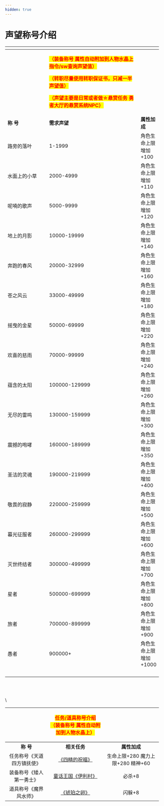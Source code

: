 ```yaml
---
hidden: true
---
```


# 声望称号介绍

<table data-header-hidden><thead><tr><th width="165"></th><th width="375"></th><th></th></tr></thead><tbody><tr><td><br></td><td><p><mark style="color:red;"><strong>（装备称号 属性自动附加到人物水晶上 指令/sw查询声望值）</strong></mark></p><p></p><p><mark style="color:red;"><strong>（转职尽量使用转职保证书，只减一半声望值）</strong></mark></p><p></p><p><mark style="color:red;"><strong>（声望主要是日常或者做☆悬赏任务  勇者大厅的悬赏系统NPC）</strong></mark></p></td><td></td></tr><tr><td><strong>称    号</strong></td><td><strong>需求声望</strong></td><td><strong>属性加成</strong></td></tr><tr><td>路旁的落叶</td><td>1-1999</td><td>角色生命上限增加+100</td></tr><tr><td>水面上的小草</td><td>2000-4999</td><td>角色生命上限增加+110</td></tr><tr><td>呢喃的歌声</td><td>5000-9999</td><td>角色生命上限增加+120</td></tr><tr><td>地上的月影</td><td>10000-19999</td><td>角色生命上限增加+140</td></tr><tr><td>奔跑的春风</td><td>20000-32999</td><td>角色生命上限增加+160</td></tr><tr><td>苍之风云</td><td>33000-49999</td><td>角色生命上限增加+180</td></tr><tr><td>摇曳的金星</td><td>50000-69999</td><td>角色生命上限增加+220</td></tr><tr><td>欢喜的慈雨</td><td>70000-99999</td><td>角色生命上限增加+240</td></tr><tr><td>蕴含的太阳</td><td>100000-129999</td><td>角色生命上限增加+260</td></tr><tr><td>无尽的雷鸣</td><td>130000-159999</td><td>角色生命上限增加+300</td></tr><tr><td>震撼的咆哮</td><td>160000-189999</td><td>角色生命上限增加+350</td></tr><tr><td>圣洁的灵魂</td><td>190000-219999</td><td>角色生命上限增加+400</td></tr><tr><td>敬畏的寂静</td><td>220000-259999</td><td>角色生命上限增加+500</td></tr><tr><td>暮光征服者</td><td>260000-299999</td><td>角色生命上限增加+600</td></tr><tr><td>灭世终结者</td><td>300000-499999</td><td>角色生命上限增加+700</td></tr><tr><td>星者</td><td>500000-699999</td><td>角色生命上限增加+800</td></tr><tr><td>旅者</td><td>700000-899999</td><td>角色生命上限增加+900</td></tr><tr><td>愚者</td><td>900000+</td><td>角色生命上限增加+1000</td></tr><tr><td><br></td><td></td><td><br></td></tr></tbody></table>

\
\
\
\


|  <p><br></p>  | <p><mark style="color:red;"><strong>任务/道具称号介绍</strong></mark><br><mark style="color:red;"><strong>（装备称号 属性自动附加到人物水晶上）</strong></mark></p> |                          |
| :-----------: | :---------------------------------------------------------------------------------------------------------------------------------------: | :----------------------: |
|   **称    号**  |                                                                  **相关任务**                                                                 |         **属性加成**         |
| 任务称号《天道四方镇抚使》 |                                                        [《四精的祝福》](broken-reference)                                                        | 生命上限+280  魔力上限+280 精神+60 |
|  装备称号《矮人第一勇士》 |                                                       [童话王国《伊利村》](broken-reference)                                                       |           必杀+8           |
|  道具称号《魔界风水师》  |                                                         [《琥珀之卵》](broken-reference)                                                        |           闪躲+8           |
